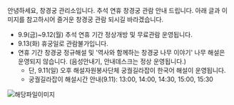 안녕하세요, 창경궁 관리소입니다. 추석 연휴 창경궁 관람 안내 드립니다. 아래 글과 이미지를 참고하시어 즐거운 창경궁 관람 되시길 바라겠습니다.

- 9.9(금)~9.12(월) 추석 연휴 기간 정상개방 및 무료관람 운영됩니다.
- 9.13(화) 휴궁일로 관람불가입니다.
- 연휴 기간 창경궁 정규해설 및 '역사와 함께하는 창경궁 나무 이야기' 나무 해설은 운영되지 않습니다. (음성안내기, 안내데스크는 정상 운영됩니다.)
  - 단, 9.11(일) 오후 해설자원봉사단체 궁궐길라잡이 한국어 해설이 운영됩니다.
  - 궁궐길라잡이 해설시간 안내(9.11): 13:00, 14:00, 14:30, 15:00, 15:30

![해당파일이미지](https://cgg.cha.go.kr/agapp/cmm/fms/getImage.do?atchFileId=FILE_000000000137765&fileSn=1)